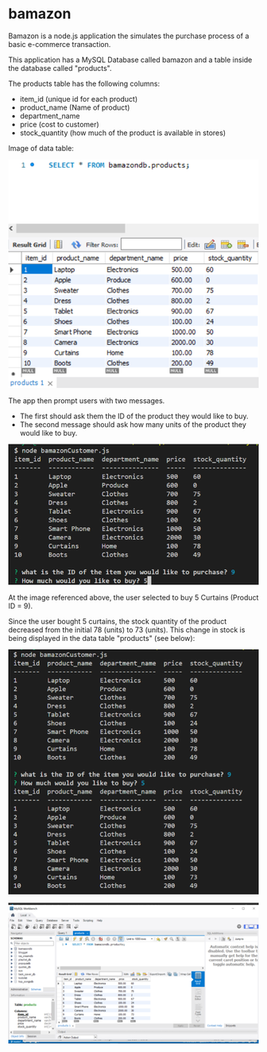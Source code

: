 # bamazon

Bamazon is a node.js application the simulates the purchase process of a basic e-commerce transaction.


This application has a MySQL Database called bamazon and a table inside the database called "products".

The products table has the following columns:

* item_id (unique id for each product)
* product_name (Name of product)
* department_name
* price (cost to customer)
* stock_quantity (how much of the product is available in stores)


Image of data table: 

![Image of data table](https://github.com/NayCS/bamazon/blob/master/images/Step%201%20-%20Intial%20Products%20Table.png)


The app then prompt users with two messages.

* The first should ask them the ID of the product they would like to buy.
* The second message should ask how many units of the product they would like to buy.

![Image selection prompt ](https://github.com/NayCS/bamazon/blob/master/images/Step%202%20-%20Item%20and%20quantity%20selection.png)

At the image referenced above, the user selected to buy 5 Curtains (Product ID = 9). 

Since the user bought 5 curtains, the stock quantity of the product decreased from the initial 78 (units) to 73 (units). This change in stock is being displayed in the data table "products" (see below):

![Stock Decrease v1](https://github.com/NayCS/bamazon/blob/master/images/Step%203%20-%20Product%20Quantity%20Decrease%20after%20purchase.png)

![Stock Decrease v2](https://github.com/NayCS/bamazon/blob/master/images/Step%203%20-%20V2%20-%20Product%20Quantity%20Decrease%20after%20Purchase.png)
